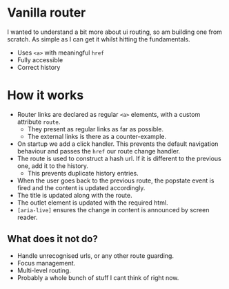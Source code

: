 # Vanilla router

I wanted to understand a bit more about ui routing, so am building one from scratch. As simple as I can get it whilst hitting the fundamentals.

- Uses `<a>` with meaningful `href`
- Fully accessible
- Correct history

# How it works

- Router links are declared as regular `<a>` elements, with a custom attribute `route`.
  - They present as regular links as far as possible.
  - The external links is there as a counter-example.
- On startup we add a click handler. This prevents the default navigation behaviour and passes the `href` our route change handler.
- The route is used to construct a hash url. If it is different to the previous one, add it to the history.
  - This prevents duplicate history entries.
- When the user goes back to the previous route, the popstate event is fired and the content is updated accordingly.
- The title is updated along with the route.
- The outlet element is updated with the required html.
- `[aria-live]` ensures the change in content is announced by screen reader.

## What does it not do?

- Handle unrecognised urls, or any other route guarding.
- Focus management.
- Multi-level routing.
- Probably a whole bunch of stuff I cant think of right now.
